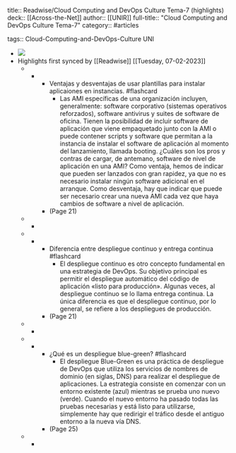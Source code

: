 title:: Readwise/Cloud Computing and DevOps Culture Tema-7 (highlights)
deck:: [[Across-the-Net]]
author:: [[UNIR]]
full-title:: "Cloud Computing and DevOps Culture Tema-7"
category:: #articles

tags:: Cloud-Computing-and-DevOps-Culture UNI

- ![](https://readwise-assets.s3.amazonaws.com/media/uploaded_book_covers/profile_22942/0986d8bf-2723-4f35-ad26-3209485cdcef.png)
- Highlights first synced by [[Readwise]] [[Tuesday, 07-02-2023]]
	- -
		- Ventajas y desventajas de usar plantillas para instalar aplicaiones en instancias. #flashcard
			- Las  AMI  específicas  de  una  organización incluyen,  generalmente:  software corporativo (sistemas operativos reforzados), software antivirus y suites de software de  oficina.  Tienen  la  posibilidad  de  incluir  software  de  aplicación  que  viene empaquetado junto con la AMI o puede contener scripts y software que permitan a la  instancia  de  instalar  el  software  de  aplicación  al  momento  del  lanzamiento, llamada booting. ¿Cuáles  son  los  pros  y  contras  de  cargar,  de  antemano,  software  de  nivel  de aplicación en una AMI? Como ventaja, hemos de indicar que pueden  ser lanzados con  gran  rapidez,  ya  que  no  es  necesario  instalar  ningún  software  adicional  en  el arranque.  Como  desventaja,  hay  que  indicar  que  puede  ser  necesario  crear  una nueva AMI cada vez que haya cambios de software a nivel de aplicación.
		- (Page 21)
	- -
	- -
		- Diferencia entre despliegue continuo y entrega continua #flashcard
			- El despliegue continuo es otro concepto fundamental en una estrategia de DevOps. Su objetivo principal es permitir el despliegue automático del código de aplicación «listo para producción». Algunas veces, al despliegue continuo se lo llama entrega continua. La única diferencia es que el despliegue continuo, por lo general, se refiere a los despliegues de producción.
		- (Page 21)
	- -
	- -
		- ¿Qué es un despliegue blue-green? #flashcard
			- El  despliegue  Blue-Green  es  una  práctica  de  despliegue  de  DevOps  que  utiliza  los servicios  de  nombres  de  dominio  (en  siglas,  DNS)  para  realizar  el  despliegue  de aplicaciones.  La  estrategia  consiste  en  comenzar  con  un  entorno  existente  (azul) mientras se prueba uno nuevo (verde). Cuando el nuevo entorno ha pasado todas las pruebas necesarias y está listo para utilizarse, simplemente hay que redirigir el tráfico desde el antiguo entorno a la nueva vía DNS.
		- (Page 25)
	- -